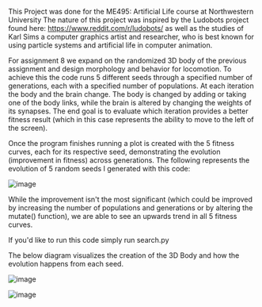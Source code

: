 This Project was done for the ME495: Artificial Life course at Northwestern University 
The nature of this project was inspired by the Ludobots project found here: https://www.reddit.com/r/ludobots/ as well as the studies of Karl Sims a computer graphics artist and researcher, who is best known for using particle systems and artificial life in computer animation.

For assignment 8 we expand on the randomized 3D body of the previous assignment and design morphology and behavior for locomotion. To achieve this the code runs 5 different seeds through a specified number of generations, each with a specified number of populations. At each iteration the body and the brain change. The body is changed by adding or taking one of the body links, while the brain is altered by changing the weights of its synapses. The end goal is to evaluate which iteration provides a better fitness result (which in this case represents the ability to move to the left of the screen).

Once the program finishes running a plot is created with the 5 fitness curves, each for its respective seed, demonstrating the evolution (improvement in fitness) across generations. The following represents the evolution of 5 random seeds I generated with this code:

![image](https://user-images.githubusercontent.com/81761580/221753011-70fe3048-4129-4932-a804-2e46bd5199d0.png)

While the improvement isn't the most significant (which could be improved by increasing the number of populations and generations or by altering the mutate() function), we are able to see an upwards trend in all 5 fitness curves.

If you'd like to run this code simply run search.py

The below diagram visualizes the creation of the 3D Body and how the evolution happens from each seed. 

![image](https://user-images.githubusercontent.com/81761580/221759538-ab226e74-997b-442d-bccb-e434e7b00b3d.png)

![image](https://user-images.githubusercontent.com/81761580/221759588-8c46672e-12ba-42d7-9b51-61d5f3182d2c.png)

